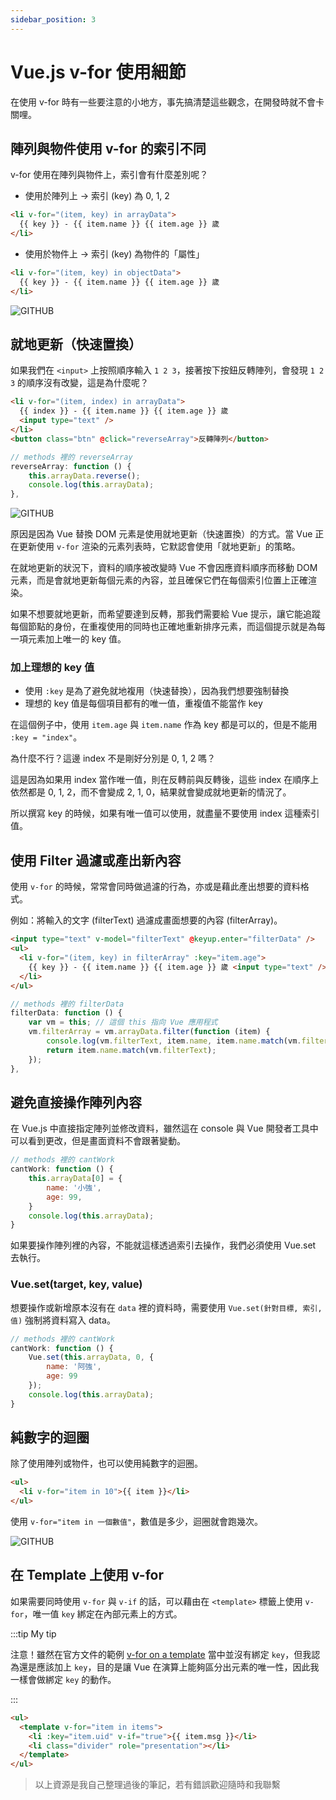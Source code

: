 ```yaml
---
sidebar_position: 3
---
```


# Vue.js v-for 使用細節

在使用 v-for 時有一些要注意的小地方，事先搞清楚這些觀念，在開發時就不會卡關哩。

## 陣列與物件使用 v-for 的索引不同

v-for 使用在陣列與物件上，索引會有什麼差別呢？

- 使用於陣列上 → 索引 (key) 為 0, 1, 2

```html
<li v-for="(item, key) in arrayData">
  {{ key }} - {{ item.name }} {{ item.age }} 歲
</li>
```

- 使用於物件上 → 索引 (key) 為物件的「屬性」

```html
<li v-for="(item, key) in objectData">
  {{ key }} - {{ item.name }} {{ item.age }} 歲
</li>
```

![GITHUB](https://i.imgur.com/1t52XOi.png)

## 就地更新（快速置換）

如果我們在 `<input>` 上按照順序輸入 `1 2 3`，接著按下按鈕反轉陣列，會發現 `1 2 3` 的順序沒有改變，這是為什麼呢？

```html
<li v-for="(item, index) in arrayData">
  {{ index }} - {{ item.name }} {{ item.age }} 歲
  <input type="text" />
</li>
<button class="btn" @click="reverseArray">反轉陣列</button>
```

```javascript
// methods 裡的 reverseArray
reverseArray: function () {
    this.arrayData.reverse();
    console.log(this.arrayData);
},
```

![GITHUB](https://i.imgur.com/dtGwmPe.png)

原因是因為 Vue 替換 DOM 元素是使用就地更新（快速置換）的方式。當 Vue 正在更新使用 `v-for` 渲染的元素列表時，它默認會使用「就地更新」的策略。

在就地更新的狀況下，資料的順序被改變時 Vue 不會因應資料順序而移動 DOM 元素，而是會就地更新每個元素的內容，並且確保它們在每個索引位置上正確渲染。

如果不想要就地更新，而希望要達到反轉，那我們需要給 Vue 提示，讓它能追蹤每個節點的身份，在重複使用的同時也正確地重新排序元素，而這個提示就是為每一項元素加上唯一的 key 值。

### 加上理想的 key 值

- 使用 `:key` 是為了避免就地複用（快速替換），因為我們想要強制替換
- 理想的 key 值是每個項目都有的唯一值，重複值不能當作 key

在這個例子中，使用 `item.age` 與 `item.name` 作為 key 都是可以的，但是不能用 `:key = "index"`。

為什麼不行？這邊 index 不是剛好分別是 0, 1, 2 嗎？

這是因為如果用 index 當作唯一值，則在反轉前與反轉後，這些 index 在順序上依然都是 0, 1, 2，而不會變成 2, 1, 0，結果就會變成就地更新的情況了。

所以撰寫 key 的時候，如果有唯一值可以使用，就盡量不要使用 index 這種索引值。

## 使用 Filter 過濾或產出新內容

使用 `v-for` 的時候，常常會同時做過濾的行為，亦或是藉此產出想要的資料格式。

例如：將輸入的文字 (filterText) 過濾成畫面想要的內容 (filterArray)。

```html
<input type="text" v-model="filterText" @keyup.enter="filterData" />
<ul>
  <li v-for="(item, key) in filterArray" :key="item.age">
    {{ key }} - {{ item.name }} {{ item.age }} 歲 <input type="text" />
  </li>
</ul>
```

```javascript
// methods 裡的 filterData
filterData: function () {
    var vm = this; // 這個 this 指向 Vue 應用程式
    vm.filterArray = vm.arrayData.filter(function (item) {
        console.log(vm.filterText, item.name, item.name.match(vm.filterText));
        return item.name.match(vm.filterText);
    });
},
```

## 避免直接操作陣列內容

在 Vue.js 中直接指定陣列並修改資料，雖然這在 console 與 Vue 開發者工具中可以看到更改，但是畫面資料不會跟著變動。

```javascript
// methods 裡的 cantWork
cantWork: function () {
    this.arrayData[0] = {
        name: '小強',
        age: 99,
    }
    console.log(this.arrayData);
}
```

如果要操作陣列裡的內容，不能就這樣透過索引去操作，我們必須使用 Vue.set 去執行。

### Vue.set(target, key, value)

想要操作或新增原本沒有在 `data` 裡的資料時，需要使用 `Vue.set(針對目標, 索引, 值)` 強制將資料寫入 data。

```javascript
// methods 裡的 cantWork
cantWork: function () {
    Vue.set(this.arrayData, 0, {
        name: '阿強',
        age: 99
    });
    console.log(this.arrayData);
}
```

## 純數字的迴圈

除了使用陣列或物件，也可以使用純數字的迴圈。

```html
<ul>
  <li v-for="item in 10">{{ item }}</li>
</ul>
```

使用 `v-for="item in 一個數值"`，數值是多少，迴圈就會跑幾次。

![GITHUB](https://i.imgur.com/ru3DkBm.png)

## 在 Template 上使用 v-for

如果需要同時使用 `v-for` 與 `v-if` 的話，可以藉由在 `<template>` 標籤上使用 `v-for`，唯一值 `key` 綁定在內部元素上的方式。

:::tip My tip

注意！雖然在官方文件的範例 [v-for on a template](https://vuejs.org/v2/guide/list.html#v-for-on-a-lt-template-gt) 當中並沒有綁定 `key`，但我認為還是應該加上 `key`，目的是讓 Vue 在演算上能夠區分出元素的唯一性，因此我一樣會做綁定 `key` 的動作。

:::

```html
<ul>
  <template v-for="item in items">
    <li :key="item.uid" v-if="true">{{ item.msg }}</li>
    <li class="divider" role="presentation"></li>
  </template>
</ul>
```

> 以上資源是我自己整理過後的筆記，若有錯誤歡迎隨時和我聯繫
